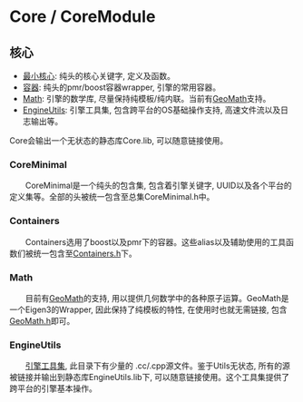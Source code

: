 <!--
 * @This File is Part of Sakura by SaeruHikari: 
 * @Description: Copyright SaeruHikari
 * @Version: 0.1.0
 * @Autor: SaeruHikari
 * @Date: 2020-03-02 11:56:05
 * @LastEditors: Please set LastEditors
 * @LastEditTime: 2020-03-04 08:19:51
 -->
<h1 align="left">Core / CoreModule</h1>

## 核心
- [最小核心](./CoreMinimal): 纯头的核心关键字, 定义及函数。
- [容器](./Containers): 纯头的pmr/boost容器wrapper, 引擎的常用容器。
- [Math](./Math): 引擎的数学库, 尽量保持纯模板/纯内联。当前有[GeoMath](./Math/GeoMath/)支持。
- [EngineUtils](./EngineUtils/): 引擎工具集, 包含跨平台的OS基础操作支持, 高速文件流以及日志输出等。

Core会输出一个无状态的静态库Core.lib, 可以随意链接使用。

### CoreMinimal
&emsp;&emsp;CoreMinimal是一个纯头的包含集, 包含着引擎关键字, UUID以及各个平台的定义集等。全部的头被统一包含至总集CoreMinimal.h中。


### Containers
&emsp;&emsp;Containers选用了boost以及pmr下的容器。这些alias以及辅助使用的工具函数们被统一包含至[Containers.h](./Containers/Containers.h)下。


### Math
&emsp;&emsp;目前有[GeoMath](./Math/GeoMath/)的支持, 用以提供几何数学中的各种原子运算。GeoMath是一个Eigen3的Wrapper, 因此保持了纯模板的特性, 在使用时也就无需链接, 包含[GeoMath.h](./Math/GeoMath/GeoMath.h)即可。


### EngineUtils
&emsp;&emsp;[引擎工具集](./EngineUtils/), 此目录下有少量的 .cc/.cpp源文件。鉴于Utils无状态, 所有的源被链接并输出到静态库EngineUtils.lib下, 可以随意链接使用。这个工具集提供了跨平台的引擎基本操作。


